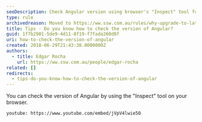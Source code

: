 ```yaml
---
seoDescription: Check Angular version using browser's "Inspect" tool for a seamless development experience.
type: rule
archivedreason: Moved to https://ww.ssw.com.au/rules/why-upgrade-to-latest-angular
title: Tips - Do you know how to check the version of Angular?
guid: 1f7b2901-5de9-4d11-8f19-f7fada260d8f
uri: how-to-check-the-version-of-angular
created: 2018-06-29T21:43:38.0000000Z
authors:
  - title: Edgar Rocha
    url: https://ww.ssw.com.au/people/edgar-rocha
related: []
redirects:
  - tips-do-you-know-how-to-check-the-version-of-angular
---
```


You can check the version of Angular by using the "Inspect" tool on your browser.

<!--endintro-->

`youtube: https://www.youtube.com/embed/jVpV4lwie50`
